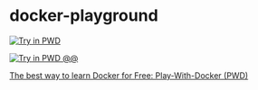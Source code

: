 # docker-playground

[![Try in PWD](https://raw.githubusercontent.com/play-with-docker/stacks/master/assets/images/button.png)](https://labs.play-with-docker.com/?stack=https://raw.githubusercontent.com/LuizAdolphs/DiffTool/master/pwd-docker-compose.yml)

[![Try in PWD @@ ](https://raw.githubusercontent.com/play-with-docker/stacks/master/assets/images/button.png)](http://play-with-docker.com/?stack=https://raw.githubusercontent.com/atikur-rabbi/docker-playground/main/docker-compose.yml)


[The best way to learn Docker for Free: Play-With-Docker (PWD)](https://www.docker.com/blog/best-way-learn-docker-free-play-docker-pwd/)